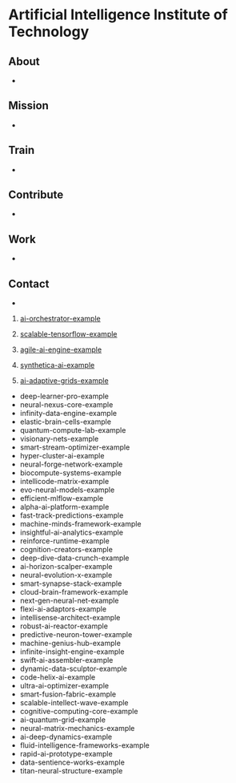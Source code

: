 # Artificial Intelligence Institute of Technology

## About

-

## Mission

-

## Train

-

## Contribute

-

## Work

-

## Contact

-

1. [ai-orchestrator-example](https://github.com/aiitorg/ai-orchestrator-example)

2. [scalable-tensorflow-example](https://github.com/aiitorg/scalable-tensorflow-example)

3. [agile-ai-engine-example](https://github.com/aiitorg/agile-ai-engine-example)

4. [synthetica-ai-example](https://github.com/aiitorg/synthetica-ai-example)

5. [ai-adaptive-grids-example](https://github.com/aiitorg/ai-adaptive-grids-example)

- deep-learner-pro-example
- neural-nexus-core-example
- infinity-data-engine-example
- elastic-brain-cells-example
- quantum-compute-lab-example
- visionary-nets-example
- smart-stream-optimizer-example
- hyper-cluster-ai-example
- neural-forge-network-example
- biocompute-systems-example
- intellicode-matrix-example
- evo-neural-models-example
- efficient-mlflow-example
- alpha-ai-platform-example
- fast-track-predictions-example
- machine-minds-framework-example
- insightful-ai-analytics-example
- reinforce-runtime-example
- cognition-creators-example
- deep-dive-data-crunch-example
- ai-horizon-scalper-example
- neural-evolution-x-example
- smart-synapse-stack-example
- cloud-brain-framework-example
- next-gen-neural-net-example
- flexi-ai-adaptors-example
- intellisense-architect-example
- robust-ai-reactor-example
- predictive-neuron-tower-example
- machine-genius-hub-example
- infinite-insight-engine-example
- swift-ai-assembler-example
- dynamic-data-sculptor-example
- code-helix-ai-example
- ultra-ai-optimizer-example
- smart-fusion-fabric-example
- scalable-intellect-wave-example
- cognitive-computing-core-example
- ai-quantum-grid-example
- neural-matrix-mechanics-example
- ai-deep-dynamics-example
- fluid-intelligence-frameworks-example
- rapid-ai-prototype-example
- data-sentience-works-example
- titan-neural-structure-example
